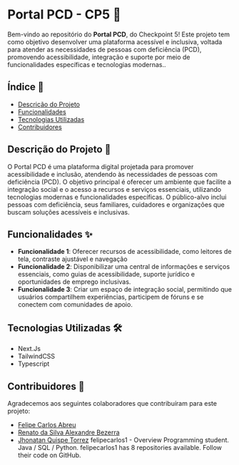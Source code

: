 # Portal PCD - CP5 🚀

Bem-vindo ao repositório do **Portal PCD**, do Checkpoint 5! Este projeto tem como objetivo desenvolver uma plataforma acessível e inclusiva, voltada para atender as necessidades de pessoas com deficiência (PCD), promovendo acessibilidade, integração e suporte por meio de funcionalidades específicas e tecnologias modernas..

## Índice 📑

- [Descrição do Projeto](#descrição-do-projeto-)
- [Funcionalidades](#funcionalidades-)
- [Tecnologias Utilizadas](#tecnologias-utilizadas-)
- [Contribuidores](#contribuidores-)

## Descrição do Projeto 📝

O Portal PCD é uma plataforma digital projetada para promover acessibilidade e inclusão, atendendo às necessidades de pessoas com deficiência (PCD). O objetivo principal é oferecer um ambiente que facilite a integração social e o acesso a recursos e serviços essenciais, utilizando tecnologias modernas e funcionalidades específicas. O público-alvo inclui pessoas com deficiência, seus familiares, cuidadores e organizações que buscam soluções acessíveis e inclusivas.

## Funcionalidades ✨
 
- **Funcionalidade 1**: Oferecer recursos de acessibilidade, como leitores de tela, contraste ajustável e navegação
- **Funcionalidade 2**: Disponibilizar uma central de informações e serviços essenciais, como guias de acessibilidade, suporte jurídico e oportunidades de emprego inclusivas.
- **Funcionalidade 3**: Criar um espaço de integração social, permitindo que usuários compartilhem experiências, participem de fóruns e se conectem com comunidades de apoio.
 
## Tecnologias Utilizadas 🛠️
 
- Next.Js
- TailwindCSS
- Typescript
 
## Contribuidores 🤝
 
Agradecemos aos seguintes colaboradores que contribuíram para este projeto:
 
- [Felipe Carlos Abreu](https://github.com/felipecarlos1)
- [Renato da Silva Alexandre Bezerra](https://github.com/Renato-005)
- [Jhonatan Quispe Torrez]( https://github.com/JhowQT)
felipecarlos1 - Overview
Programming student. Java / SQL / Python. felipecarlos1 has 8 repositories available. Follow their code on GitHub.
